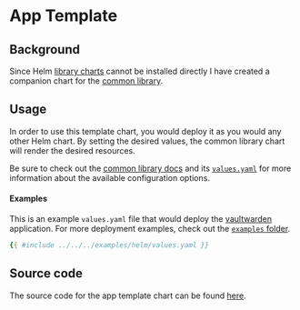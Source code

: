 # App Template

## Background

Since Helm [library charts](https://helm.sh/docs/topics/library_charts/) cannot be
installed directly I have created a companion chart for the [common library](../../common-library/introduction.html).

## Usage

In order to use this template chart, you would deploy it as you would any other Helm chart.
By setting the desired values, the common library chart will render the desired resources.

Be sure to check out the [common library docs](../../common-library/introduction.html)
and its [`values.yaml`](https://github.com/bjw-s/helm-charts/tree/main/charts/library/common/values.yaml) for
more information about the available configuration options.

#### Examples

This is an example `values.yaml` file that would deploy the [vaultwarden](https://github.com/dani-garcia/vaultwarden)
application. For more deployment examples, check out the [`examples` folder](https://github.com/bjw-s/helm-charts/tree/main/examples/).


```yaml
{{ #include ../../../examples/helm/values.yaml }}
```

## Source code

The source code for the app template chart can be found
[here](https://github.com/bjw-s/helm-charts/tree/main/charts/other/app-template).
